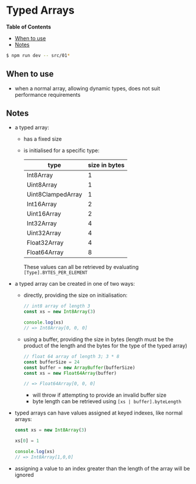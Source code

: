 # Typed Arrays

<!-- START doctoc generated TOC please keep comment here to allow auto update -->
<!-- DON'T EDIT THIS SECTION, INSTEAD RE-RUN doctoc TO UPDATE -->
**Table of Contents**

- [When to use](#when-to-use)
- [Notes](#notes)

<!-- END doctoc generated TOC please keep comment here to allow auto update -->

```bash
$ npm run dev -- src/01*
```

## When to use

- when a normal array, allowing dynamic types, does not suit performance
    requirements

## Notes

- a typed array:
  - has a fixed size
  - is initialised for a specific type:

      | type              | size in bytes |
      | ---               | ---           |
      | Int8Array         | 1             |
      | Uint8Array        | 1             |
      | Uint8ClampedArray | 1             |
      | Int16Array        | 2             |
      | Uint16Array       | 2             |
      | Int32Array        | 4             |
      | Uint32Array       | 4             |
      | Float32Array      | 4             |
      | Float64Array      | 8             |

      These values can all be retrieved by evaluating `[Type].BYTES_PER_ELEMENT`
- a typed array can be created in one of two ways:
  - directly, providing the size on initialisation:

      ```ts
      // int8 array of length 3
      const xs = new Int8Array(3)

      console.log(xs)
      // => Int8Array[0, 0, 0]
      ```
  - using a buffer, providing the size in bytes (length must be the product of
      the length and the bytes for the type of the typed array)

      ```ts
      // float 64 array of length 3; 3 * 8
      const bufferSize = 24
      const buffer = new ArrayBuffer(bufferSize)
      const xs = new Float64Array(buffer)

      // => Float64Array[0, 0, 0]
      ```

      - will throw if attempting to provide an invalid buffer size
      - byte length can be retrieved using `[xs | buffer].byteLength`
- typed arrays can have values assigned at keyed indexes, like normal arrays:

    ```ts
    const xs = new Int8Array(3)

    xs[0] = 1

    console.log(xs)
    // => Int8Array[1,0,0]
    ```
- assigning a value to an index greater than the length of the array will be
    ignored
